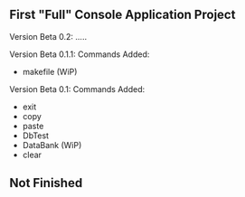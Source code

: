    First "Full" Console Application Project   
----------------------------------------------
Version Beta 0.2:
.....

Version Beta 0.1.1:
Commands Added:
- makefile (WiP)
                
Version Beta 0.1:
Commands Added:
- exit
- copy
- paste
- DbTest
- DataBank (WiP)
- clear

  
Not Finished               
----------------------------------------------

